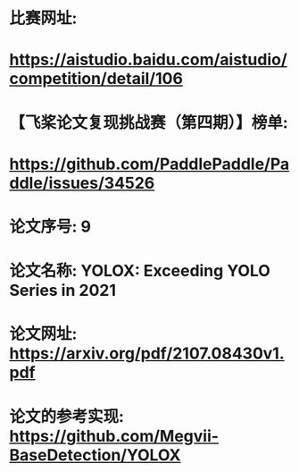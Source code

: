 # 比赛网址:
# https://aistudio.baidu.com/aistudio/competition/detail/106
# 【飞桨论文复现挑战赛（第四期）】榜单:
# https://github.com/PaddlePaddle/Paddle/issues/34526
# 论文序号: 9
# 论文名称: YOLOX: Exceeding YOLO Series in 2021
# 论文网址: https://arxiv.org/pdf/2107.08430v1.pdf
# 论文的参考实现: https://github.com/Megvii-BaseDetection/YOLOX

